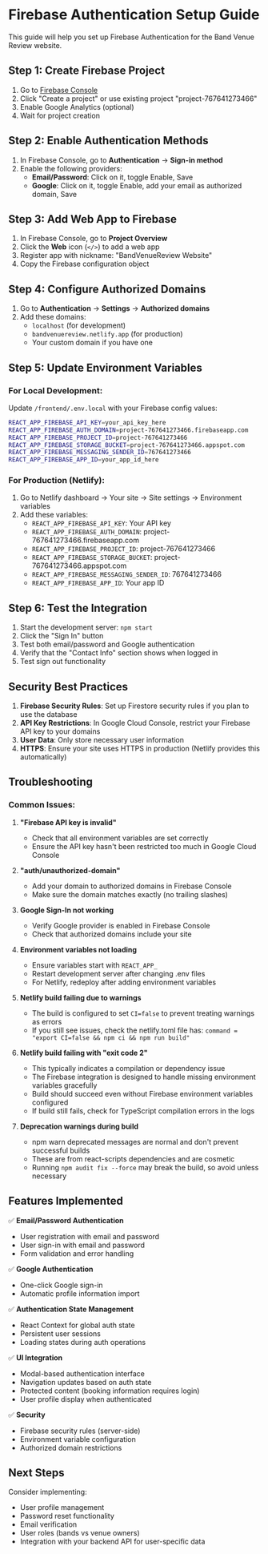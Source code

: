 # Firebase Authentication Setup Guide

This guide will help you set up Firebase Authentication for the Band Venue Review website.

## Step 1: Create Firebase Project

1. Go to [Firebase Console](https://console.firebase.google.com/)
2. Click "Create a project" or use existing project "project-767641273466"
3. Enable Google Analytics (optional)
4. Wait for project creation

## Step 2: Enable Authentication Methods

1. In Firebase Console, go to **Authentication** → **Sign-in method**
2. Enable the following providers:
   - **Email/Password**: Click on it, toggle Enable, Save
   - **Google**: Click on it, toggle Enable, add your email as authorized domain, Save

## Step 3: Add Web App to Firebase

1. In Firebase Console, go to **Project Overview**
2. Click the **Web** icon (`</>`) to add a web app
3. Register app with nickname: "BandVenueReview Website"
4. Copy the Firebase configuration object

## Step 4: Configure Authorized Domains

1. Go to **Authentication** → **Settings** → **Authorized domains**
2. Add these domains:
   - `localhost` (for development)
   - `bandvenuereview.netlify.app` (for production)
   - Your custom domain if you have one

## Step 5: Update Environment Variables

### For Local Development:
Update `/frontend/.env.local` with your Firebase config values:

```bash
REACT_APP_FIREBASE_API_KEY=your_api_key_here
REACT_APP_FIREBASE_AUTH_DOMAIN=project-767641273466.firebaseapp.com
REACT_APP_FIREBASE_PROJECT_ID=project-767641273466
REACT_APP_FIREBASE_STORAGE_BUCKET=project-767641273466.appspot.com
REACT_APP_FIREBASE_MESSAGING_SENDER_ID=767641273466
REACT_APP_FIREBASE_APP_ID=your_app_id_here
```

### For Production (Netlify):
1. Go to Netlify dashboard → Your site → Site settings → Environment variables
2. Add these variables:
   - `REACT_APP_FIREBASE_API_KEY`: Your API key
   - `REACT_APP_FIREBASE_AUTH_DOMAIN`: project-767641273466.firebaseapp.com
   - `REACT_APP_FIREBASE_PROJECT_ID`: project-767641273466
   - `REACT_APP_FIREBASE_STORAGE_BUCKET`: project-767641273466.appspot.com
   - `REACT_APP_FIREBASE_MESSAGING_SENDER_ID`: 767641273466
   - `REACT_APP_FIREBASE_APP_ID`: Your app ID

## Step 6: Test the Integration

1. Start the development server: `npm start`
2. Click the "Sign In" button
3. Test both email/password and Google authentication
4. Verify that the "Contact Info" section shows when logged in
5. Test sign out functionality

## Security Best Practices

1. **Firebase Security Rules**: Set up Firestore security rules if you plan to use the database
2. **API Key Restrictions**: In Google Cloud Console, restrict your Firebase API key to your domains
3. **User Data**: Only store necessary user information
4. **HTTPS**: Ensure your site uses HTTPS in production (Netlify provides this automatically)

## Troubleshooting

### Common Issues:

1. **"Firebase API key is invalid"**
   - Check that all environment variables are set correctly
   - Ensure the API key hasn't been restricted too much in Google Cloud Console

2. **"auth/unauthorized-domain"**
   - Add your domain to authorized domains in Firebase Console
   - Make sure the domain matches exactly (no trailing slashes)

3. **Google Sign-In not working**
   - Verify Google provider is enabled in Firebase Console
   - Check that authorized domains include your site

4. **Environment variables not loading**
   - Ensure variables start with `REACT_APP_`
   - Restart development server after changing .env files
   - For Netlify, redeploy after adding environment variables

5. **Netlify build failing due to warnings**
   - The build is configured to set `CI=false` to prevent treating warnings as errors
   - If you still see issues, check the netlify.toml file has: `command = "export CI=false && npm ci && npm run build"`

6. **Netlify build failing with "exit code 2"**
   - This typically indicates a compilation or dependency issue
   - The Firebase integration is designed to handle missing environment variables gracefully
   - Build should succeed even without Firebase environment variables configured
   - If build still fails, check for TypeScript compilation errors in the logs

7. **Deprecation warnings during build**
   - npm warn deprecated messages are normal and don't prevent successful builds
   - These are from react-scripts dependencies and are cosmetic
   - Running `npm audit fix --force` may break the build, so avoid unless necessary

## Features Implemented

✅ **Email/Password Authentication**
- User registration with email and password
- User sign-in with email and password
- Form validation and error handling

✅ **Google Authentication**
- One-click Google sign-in
- Automatic profile information import

✅ **Authentication State Management**
- React Context for global auth state
- Persistent user sessions
- Loading states during auth operations

✅ **UI Integration**
- Modal-based authentication interface
- Navigation updates based on auth state
- Protected content (booking information requires login)
- User profile display when authenticated

✅ **Security**
- Firebase security rules (server-side)
- Environment variable configuration
- Authorized domain restrictions

## Next Steps

Consider implementing:
- User profile management
- Password reset functionality
- Email verification
- User roles (bands vs venue owners)
- Integration with your backend API for user-specific data

